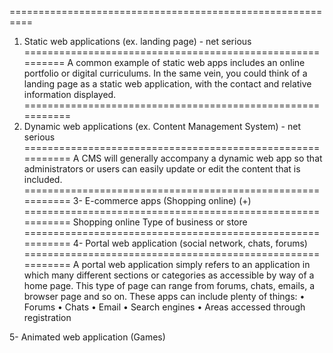 ==========================================================
1. Static web applications (ex. landing page) - net serious 
==========================================================
A common example of static web apps includes
an online portfolio or digital curriculums. 
In the same vein, you could think of a landing page 
as a static web application, with the contact 
and relative information displayed.
===========================================================
2. Dynamic web applications (ex. Content Management System) - net serious
===========================================================
A CMS will generally accompany a dynamic web app 
so that administrators or users can easily update 
or edit the content that is included.
===========================================================
3- E-commerce apps (Shopping online) (+)
===========================================================
Shopping online
Type of business or store 
===========================================================
4- Portal web application (social network, chats, forums) 
===========================================================
A portal web application simply refers to an application in which many different sections or categories as accessible by way of a home page. This type of page can range from forums, chats, emails, a browser page and so on.
These apps can include plenty of things:
•	Forums 
•	Chats
•	Email
•	Search engines
•	Areas accessed through registration




5- Animated web application (Games) 

